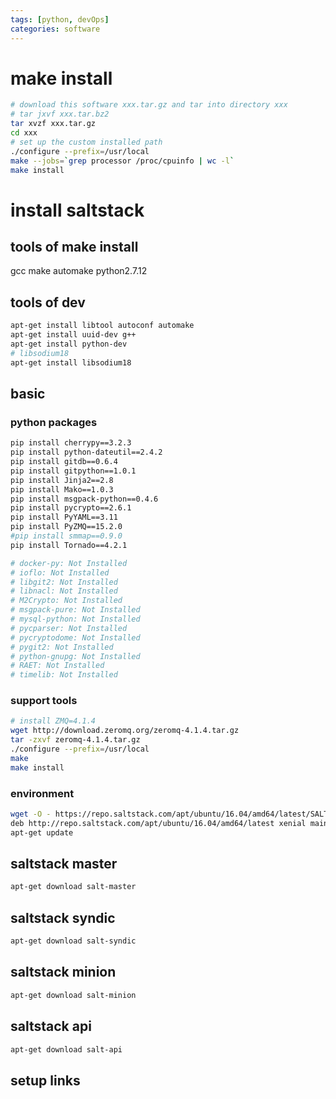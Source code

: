 ```yaml
---
tags: [python, devOps]
categories: software 	
---
```

# make install
```sh
# download this software xxx.tar.gz and tar into directory xxx
# tar jxvf xxx.tar.bz2
tar xvzf xxx.tar.gz
cd xxx
# set up the custom installed path
./configure --prefix=/usr/local
make --jobs=`grep processor /proc/cpuinfo | wc -l`
make install
```

# install saltstack
## tools of make install
gcc
make
automake
python2.7.12
## tools of dev
```sh
apt-get install libtool autoconf automake
apt-get install uuid-dev g++
apt-get install python-dev
# libsodium18
apt-get install libsodium18
```
 
## basic
### python packages 
```sh
pip install cherrypy==3.2.3
pip install python-dateutil==2.4.2
pip install gitdb==0.6.4
pip install gitpython==1.0.1
pip install Jinja2==2.8
pip install Mako==1.0.3
pip install msgpack-python==0.4.6
pip install pycrypto==2.6.1
pip install PyYAML==3.11
pip install PyZMQ==15.2.0
#pip install smmap==0.9.0
pip install Tornado==4.2.1

# docker-py: Not Installed
# ioflo: Not Installed
# libgit2: Not Installed
# libnacl: Not Installed
# M2Crypto: Not Installed
# msgpack-pure: Not Installed
# mysql-python: Not Installed
# pycparser: Not Installed
# pycryptodome: Not Installed
# pygit2: Not Installed         
# python-gnupg: Not Installed
# RAET: Not Installed
# timelib: Not Installed
```
### support tools
```sh
# install ZMQ=4.1.4
wget http://download.zeromq.org/zeromq-4.1.4.tar.gz
tar -zxvf zeromq-4.1.4.tar.gz
./configure --prefix=/usr/local
make
make install
```

### environment
```sh
wget -O - https://repo.saltstack.com/apt/ubuntu/16.04/amd64/latest/SALTSTACK-GPG-KEY.pub | sudo apt-key add -
deb http://repo.saltstack.com/apt/ubuntu/16.04/amd64/latest xenial main
apt-get update
```
## saltstack master
```sh
apt-get download salt-master
```

## saltstack syndic
```sh
apt-get download salt-syndic
```
## saltstack minion
```sh
apt-get download salt-minion
```
## saltstack api
```sh
apt-get download salt-api
```

## setup links
```sh
```
